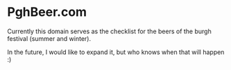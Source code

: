 # PghBeer.com

Currently this domain serves as the checklist for the beers of the burgh festival (summer and winter).

In the future, I would like to expand it, but who knows when that will happen :)
